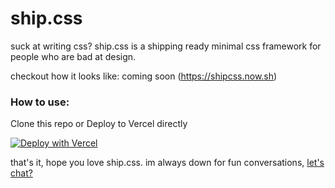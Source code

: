 # ship.css
suck at writing css? ship.css is a shipping ready minimal css framework for people who are bad at design. 

checkout how it looks like: coming soon (https://shipcss.now.sh)

 ### How to use:

Clone this repo or Deploy to Vercel directly

[![Deploy with Vercel](https://vercel.com/button)](https://vercel.com/new/clone?repository-url=https://github.com/tomgrigory/ship.css/)

that's it, hope you love ship.css. im always down for fun conversations, [let's chat?](https://twitter.com/tomgrigory)

